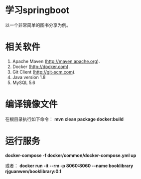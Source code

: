 # 学习springboot
以一个非常简单的图书分享为例。

# 相关软件
1.	Apache Maven (http://maven.apache.org). 
2.	Docker (http://docker.com). 
3.	Git Client (http://git-scm.com). 
4.  Java version 1.8
5.  MySQL 5.6

# 编译镜像文件
在根目录执行如下命令：
   **mvn clean package docker:build**

# 运行服务
   **docker-compose -f docker/common/docker-compose.yml up**
   
   或者：
   **docker run -it --rm -p 8060:8060 --name booklibrary rjguanwen/booklibrary:0.1**
